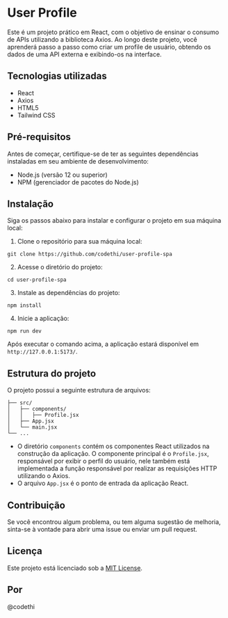 # User Profile

Este é um projeto prático em React, com o objetivo de ensinar o consumo de APIs utilizando a biblioteca Axios. Ao longo deste projeto, você aprenderá passo a passo como criar um profile de usuário, obtendo os dados de uma API externa e exibindo-os na interface.

## Tecnologias utilizadas

- React
- Axios
- HTML5
- Tailwind CSS

## Pré-requisitos

Antes de começar, certifique-se de ter as seguintes dependências instaladas em seu ambiente de desenvolvimento:

- Node.js (versão 12 ou superior)
- NPM (gerenciador de pacotes do Node.js)

## Instalação

Siga os passos abaixo para instalar e configurar o projeto em sua máquina local:

1. Clone o repositório para sua máquina local:

```
git clone https://github.com/codethi/user-profile-spa
```

2. Acesse o diretório do projeto:

```
cd user-profile-spa
```

3. Instale as dependências do projeto:

```
npm install
```

4. Inicie a aplicação:

```
npm run dev
```

Após executar o comando acima, a aplicação estará disponível em `http://127.0.0.1:5173/`.

## Estrutura do projeto

O projeto possui a seguinte estrutura de arquivos:

```
├── src/
│   ├── components/
│   │   ├── Profile.jsx
│   ├── App.jsx
│   └── main.jsx
└── ...
```

- O diretório `components` contém os componentes React utilizados na construção da aplicação. O componente principal é o `Profile.jsx`, responsável por exibir o perfil do usuário, nele também está implementada a função responsável por realizar as requisições HTTP utilizando o Axios.
- O arquivo `App.jsx` é o ponto de entrada da aplicação React.

## Contribuição

Se você encontrou algum problema, ou tem alguma sugestão de melhoria, sinta-se à vontade para abrir uma issue ou enviar um pull request.

## Licença

Este projeto está licenciado sob a [MIT License](LICENSE).

## Por
@codethi
